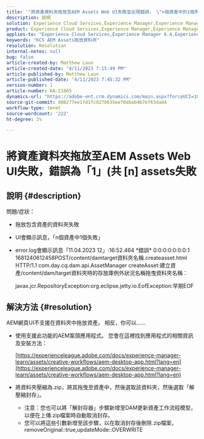 ```yaml
---
title: '"將資產資料夾拖放至AEM Assets Web UI失敗並出現錯誤， \"n個資產中的1個失敗\"'
description: 說明
solution: Experience Cloud Services,Experience Manager,Experience Manager as a Cloud Service
product: Experience Cloud Services,Experience Manager,Experience Manager as a Cloud Service
applies-to: "Experience Cloud Services,Experience Manager 6.4,Experience Manager Assets,Experience Manager as a Cloud Service,Experience Manager 6.5"
keywords: "KCS AEM Assets拖放資料夾"
resolution: Resolution
internal-notes: null
bug: false
article-created-by: Matthew Laun
article-created-date: "4/11/2023 7:15:49 PM"
article-published-by: Matthew Laun
article-published-date: "4/11/2023 7:45:32 PM"
version-number: 1
article-number: KA-21865
dynamics-url: "https://adobe-ent.crm.dynamics.com/main.aspx?forceUCI=1&pagetype=entityrecord&etn=knowledgearticle&id=041e8741-9dd8-ed11-a7c7-6045bd0067ea"
source-git-commit: d80277ee1fd1fcd27b635eef0abab4b7ef63dad4
workflow-type: tm+mt
source-wordcount: '222'
ht-degree: 1%

---
```


# 將資產資料夾拖放至AEM Assets Web UI失敗，錯誤為「1」(共 [n] assets失敗

## 說明 {#description}

問題/症狀：<br>
- 拖放包含資產的資料夾失敗
- UI會顯示訊息，「n個資產中1個失敗」
- error.log會顯示訊息「11.04.2023 12」:16:52.464 \*錯誤\* 0:0:0:0:0:0:0:1 1681240612458POST/content/damtarget資料夾名稱.createasset.html HTTP/1.1 com.day.cq.dam.api.AssetManager createAsset:建立資產/content/dam/target資料夾時的存放庫例外狀況名稱拖曳資料夾名稱： 

   javax.jcr.RepositoryException:org.eclipse.jetty.io.EofException:早期EOF



## 解決方法 {#resolution}


AEM網頁UI不支援在資料夾中拖放資產。 相反，你可以……

- 使用支援此功能的AEM案頭應用程式。 您會在這裡找到應用程式的相關資訊及安裝方法：

   [https://experienceleague.adobe.com/docs/experience-manager-learn/assets/creative-workflows/aem-desktop-app.html?lang=en](https://experienceleague.adobe.com/docs/experience-manager-learn/assets/creative-workflows/aem-desktop-app.html?lang=en)
- 將資料夾壓縮為.zip，將其拖曳至資產中，然後選取該資料夾，然後選取「解壓縮封存」。 
   - 注意：您也可以將「解封存器」步驟新增至DAM更新資產工作流程模型，以便在上傳.zip檔案時自動取消封存。
   - 您可以將這些引數新增至該步驟，以在取消封存後刪除.zip檔案，removeOriginal::true,updateMode::OVERWRITE

